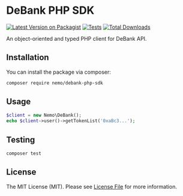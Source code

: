 # DeBank PHP SDK

[![Latest Version on Packagist](https://img.shields.io/packagist/v/nemo/debank-php-sdk.svg?style=flat-square)](https://packagist.org/packages/nemo/debank-php-sdk)
[![Tests](https://img.shields.io/github/actions/workflow/status/nemo/debank-php-sdk/run-tests.yml?branch=main&label=tests&style=flat-square)](https://github.com/nemo/debank-php-sdk/actions/workflows/run-tests.yml)
[![Total Downloads](https://img.shields.io/packagist/dt/nemo/debank-php-sdk.svg?style=flat-square)](https://packagist.org/packages/nemo/debank-php-sdk)

An object-oriented and typed PHP client for DeBank API.

## Installation

You can install the package via composer:

```bash
composer require nemo/debank-php-sdk
```

## Usage

```php
$client = new Nemo\DeBank();
echo $client->user()->getTokenList('0xaBc3...');
```

## Testing

```bash
composer test
```

## License

The MIT License (MIT). Please see [License File](LICENSE.md) for more information.

